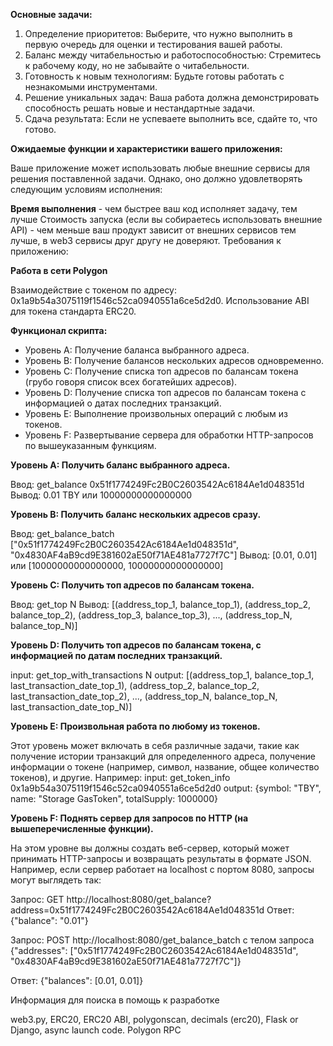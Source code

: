 **Основные задачи:**

1. Определение приоритетов: Выберите, что нужно выполнить в первую очередь для оценки и тестирования вашей работы.
2. Баланс между читабельностью и работоспособностью: Стремитесь к рабочему коду, но не забывайте о читабельности.
3. Готовность к новым технологиям: Будьте готовы работать с незнакомыми инструментами.
4. Решение уникальных задач: Ваша работа должна демонстрировать способность решать новые и нестандартные задачи.
5. Сдача результата: Если не успеваете выполнить все, сдайте то, что готово.
 
**Ожидаемые функции и характеристики вашего приложения:**

Ваше приложение может использовать любые внешние сервисы для решения поставленной задачи. Однако, оно должно удовлетворять следующим условиям исполнения:

**Время выполнения** - чем быстрее ваш код исполняет задачу, тем лучше
Стоимость запуска (если вы собираетесь использовать внешние API)  -  чем меньше ваш продукт зависит от внешних сервисов тем лучше, в web3 сервисы друг другу не доверяют.
Требования к приложению:

**Работа в сети Polygon**

Взаимодействие с токеном по адресу: 0x1a9b54a3075119f1546c52ca0940551a6ce5d2d0.
Использование ABI для токена стандарта ERC20.

**Функционал скрипта:**

* Уровень A: Получение баланса выбранного адреса.
* Уровень B: Получение балансов нескольких адресов одновременно.
* Уровень C: Получение списка топ адресов по балансам токена (грубо говоря список всех богатейших адресов).
* Уровень D: Получение списка топ адресов по балансам токена с информацией о датах последних транзакций.
* Уровень E: Выполнение произвольных операций с любым из токенов.
* Уровень F: Развертывание сервера для обработки HTTP-запросов по вышеуказанным функциям.

**Уровень A: Получить баланс выбранного адреса.**

Ввод: get_balance 0x51f1774249Fc2B0C2603542Ac6184Ae1d048351d
Вывод: 0.01 TBY или 10000000000000000

**Уровень B: Получить баланс нескольких адресов сразу.**

Ввод: get_balance_batch ["0x51f1774249Fc2B0C2603542Ac6184Ae1d048351d", "0x4830AF4aB9cd9E381602aE50f71AE481a7727f7C"]
Вывод: [0.01, 0.01] или [10000000000000000, 10000000000000000]

**Уровень C: Получить топ адресов по балансам токена.**

Ввод: get_top N
Вывод: [(address_top_1, balance_top_1), (address_top_2, balance_top_2), (address_top_3, balance_top_3), ..., (address_top_N, balance_top_N)]

**Уровень D: Получить топ адресов по балансам токена, с информацией по датам последних транзакций.**

input: get_top_with_transactions N
output: [(address_top_1, balance_top_1, last_transaction_date_top_1), (address_top_2, balance_top_2, last_transaction_date_top_2), ..., (address_top_N, balance_top_N, last_transaction_date_top_N)]

**Уровень E: Произвольная работа по любому из токенов.**

Этот уровень может включать в себя различные задачи, такие как получение истории транзакций для определенного адреса, получение информации о токене (например, символ, название, общее количество токенов), и другие. Например:
input: get_token_info 0x1a9b54a3075119f1546c52ca0940551a6ce5d2d0
output: {symbol: "TBY", name: "Storage GasToken", totalSupply: 1000000}

**Уровень F: Поднять сервер для запросов по HTTP (на вышеперечисленные функции).**

На этом уровне вы должны создать веб-сервер, который может принимать HTTP-запросы и возвращать результаты в формате JSON. Например, если сервер работает на localhost с портом 8080, запросы могут выглядеть так:

Запрос: GET http://localhost:8080/get_balance?address=0x51f1774249Fc2B0C2603542Ac6184Ae1d048351d
Ответ: {"balance": "0.01"}

Запрос: POST http://localhost:8080/get_balance_batch с телом запроса {"addresses": ["0x51f1774249Fc2B0C2603542Ac6184Ae1d048351d", "0x4830AF4aB9cd9E381602aE50f71AE481a7727f7C"]}

Ответ: {"balances": [0.01, 0.01]}

Информация для поиска в помощь к разработке

web3.py, ERC20, ERC20 ABI, polygonscan, decimals (erc20), Flask or Django, async  launch code. Polygon RPC
